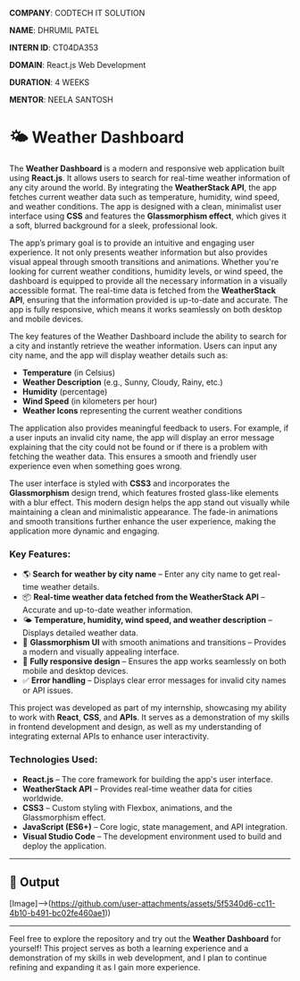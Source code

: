  **COMPANY**: CODTECH IT SOLUTION
 
 **NAME**: DHRUMIL PATEL
 
 **INTERN ID**: CT04DA353
 
 **DOMAIN**: React.js Web Development

 **DURATION**: 4 WEEKS
 
 **MENTOR**: NEELA SANTOSH

# 🌤 Weather Dashboard 

The **Weather Dashboard** is a modern and responsive web application built using **React.js**. It allows users to search for real-time weather information of any city around the world. By integrating the **WeatherStack API**, the app fetches current weather data such as temperature, humidity, wind speed, and weather conditions. The app is designed with a clean, minimalist user interface using **CSS** and features the **Glassmorphism effect**, which gives it a soft, blurred background for a sleek, professional look.

The app’s primary goal is to provide an intuitive and engaging user experience. It not only presents weather information but also provides visual appeal through smooth transitions and animations. Whether you're looking for current weather conditions, humidity levels, or wind speed, the dashboard is equipped to provide all the necessary information in a visually accessible format. The real-time data is fetched from the **WeatherStack API**, ensuring that the information provided is up-to-date and accurate. The app is fully responsive, which means it works seamlessly on both desktop and mobile devices.

The key features of the Weather Dashboard include the ability to search for a city and instantly retrieve the weather information. Users can input any city name, and the app will display weather details such as:

- **Temperature** (in Celsius)
- **Weather Description** (e.g., Sunny, Cloudy, Rainy, etc.)
- **Humidity** (percentage)
- **Wind Speed** (in kilometers per hour)
- **Weather Icons** representing the current weather conditions

The application also provides meaningful feedback to users. For example, if a user inputs an invalid city name, the app will display an error message explaining that the city could not be found or if there is a problem with fetching the weather data. This ensures a smooth and friendly user experience even when something goes wrong.

The user interface is styled with **CSS3** and incorporates the **Glassmorphism** design trend, which features frosted glass-like elements with a blur effect. This modern design helps the app stand out visually while maintaining a clean and minimalistic appearance. The fade-in animations and smooth transitions further enhance the user experience, making the application more dynamic and engaging.

### Key Features:
- 🌎 **Search for weather by city name** – Enter any city name to get real-time weather details.
- 📦 **Real-time weather data fetched from the WeatherStack API** – Accurate and up-to-date weather information.
- 🌤 **Temperature, humidity, wind speed, and weather description** – Displays detailed weather data.
- 🧊 **Glassmorphism UI** with smooth animations and transitions – Provides a modern and visually appealing interface.
- 📱 **Fully responsive design** – Ensures the app works seamlessly on both mobile and desktop devices.
- ✅ **Error handling** – Displays clear error messages for invalid city names or API issues.

This project was developed as part of my internship, showcasing my ability to work with **React**, **CSS**, and **APIs**. It serves as a demonstration of my skills in frontend development and design, as well as my understanding of integrating external APIs to enhance user interactivity.

### Technologies Used:
- **React.js** – The core framework for building the app's user interface.
- **WeatherStack API** – Provides real-time weather data for cities worldwide.
- **CSS3** – Custom styling with Flexbox, animations, and the Glassmorphism effect.
- **JavaScript (ES6+)** – Core logic, state management, and API integration.
- **Visual Studio Code** – The development environment used to build and deploy the application.

---
## 📸 Output

[Image]-->(https://github.com/user-attachments/assets/5f5340d6-cc11-4b10-b491-bc02fe460ae1))

---

Feel free to explore the repository and try out the **Weather Dashboard** for yourself! This project serves as both a learning experience and a demonstration of my skills in web development, and I plan to continue refining and expanding it as I gain more experience.

